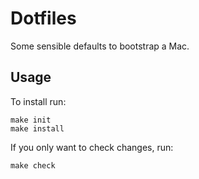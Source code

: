 # Dotfiles

Some sensible defaults to bootstrap a Mac.

## Usage

To install run:

```
make init
make install
```

If you only want to check changes, run:

```
make check
```

